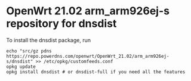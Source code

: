 OpenWrt 21.02 arm_arm926ej-s repository for dnsdist
========

To install the dnsdist package, run

```
echo "src/gz pdns https://repo.powerdns.com/openwrt/OpenWrt_21.02/arm_arm926ej-s/dnsdist" >> /etc/opkg/customfeeds.conf
opkg update
opkg install dnsdist # or dnsdist-full if you need all the features
```

